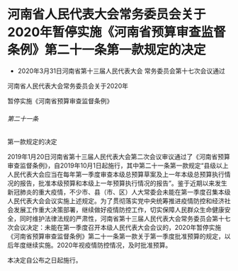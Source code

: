 # 河南省人民代表大会常务委员会关于2020年暂停实施《河南省预算审查监督条例》第二十一条第一款规定的决定

- 2020年3月31日河南省第十三届人民代表大会
  常务委员会第十七次会议通过

<!-- INFO END -->

河南省人民代表大会常务委员会关于2020年

暂停实施《河南省预算审查监督条例》

###### 第二十一条

第一款规定的决定

2019年1月20日河南省第十三届人民代表大会第二次会议审议通过了《河南省预算审查监督条例》，自2019年10月1日起施行，其中第二十一条第一款规定“县级以上人民代表大会应当在每年第一季度审查本级总预算草案及上一年本级总预算执行情况的报告，批准本级预算和本级上一年预算执行情况的报告”。鉴于近期以来发生新冠肺炎的重大疫情，不少市、县（市、区）人大常委会未能在第一季度召集本级人民代表大会会议实施上述规定。为了贯彻落实党中央统筹推进疫情防控和经济社会发展工作重大决策部署，继续做好疫情防控工作，切实保障人民群众生命健康安全，同时维护法律法规的严肃性，河南省第十三届人民代表大会常务委员会第十七次会议决定：未能在第一季度召开本级人民代表大会会议的，2020年暂停实施《河南省预算审查监督条例》第二十一条第一款关于第一季度批准预算的规定，以后年度继续实施。2020年视疫情防控情况，及时批准预算。

本决定自公布之日起施行。
